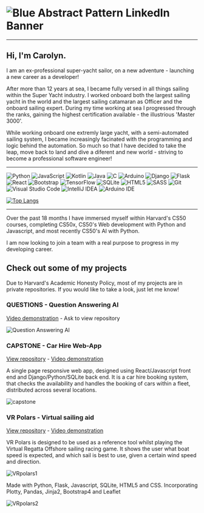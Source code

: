 # ![Blue Abstract Pattern LinkedIn Banner](https://user-images.githubusercontent.com/78767736/186540782-7df059f3-24f3-4ce4-b130-09fd253296f9.png)

---

## **Hi, I'm Carolyn.**

I am an ex-professional super-yacht sailor, on a new adventure - launching a new career as a developer! 

After more than 12 years at sea, I became fully versed in all things sailing within the Super Yacht industry. I worked onboard both the largest sailing yacht in the world and the largest sailing catamaran as Officer and the onboard sailing expert. During my time working at sea I progressed through the ranks, gaining the highest certification available - the illustrious 'Master 3000'.

While working onboard one extremly large yacht, with a semi-automated sailing system, I became increasingly facinated with the programming and logic behind the automation. So much so that I have decided to take the leap, move back to land and dive a diferent and new world - striving to become a professional software engineer!

---

![Python](https://img.shields.io/badge/python-3670A0?style=for-the-badge&logo=python&logoColor=ffdd54)
![JavaScript](https://img.shields.io/badge/javascript-%23323330.svg?style=for-the-badge&logo=javascript&logoColor=%23F7DF1E)
![Kotlin](https://img.shields.io/badge/kotlin-%237F52FF.svg?style=for-the-badge&logo=kotlin&logoColor=white)
![Java](https://img.shields.io/badge/java-%23ED8B00.svg?style=for-the-badge&logo=java&logoColor=white)
![C](https://img.shields.io/badge/c-%2300599C.svg?style=for-the-badge&logo=c&logoColor=white)
![Arduino](https://img.shields.io/badge/Arduino-%2300979D.svg?style=for-the-badge&logo=Arduino&logoColor=white)
![Django](https://img.shields.io/badge/django-%23092E20.svg?style=for-the-badge&logo=django&logoColor=white)
![Flask](https://img.shields.io/badge/flask-%23000.svg?style=for-the-badge&logo=flask&logoColor=white)
![React](https://img.shields.io/badge/react-%2320232a.svg?style=for-the-badge&logo=react&logoColor=%2361DAFB)
![Bootstrap](https://img.shields.io/badge/bootstrap-%23563D7C.svg?style=for-the-badge&logo=bootstrap&logoColor=white)
![TensorFlow](https://img.shields.io/badge/TensorFlow-%23FF6F00.svg?style=for-the-badge&logo=TensorFlow&logoColor=white)
![SQLite](https://img.shields.io/badge/sqlite-%2307405e.svg?style=for-the-badge&logo=sqlite&logoColor=white)
![HTML5](https://img.shields.io/badge/html5-%23E34F26.svg?style=for-the-badge&logo=html5&logoColor=white)
![SASS](https://img.shields.io/badge/SASS-hotpink.svg?style=for-the-badge&logo=SASS&logoColor=white)
![Git](https://img.shields.io/badge/git-%23F05033.svg?style=for-the-badge&logo=git&logoColor=white)
![Visual Studio Code](https://img.shields.io/badge/Visual%20Studio%20Code-0078d7.svg?style=for-the-badge&logo=visual-studio-code&logoColor=white)
![IntelliJ IDEA](https://img.shields.io/badge/IntelliJ%20IDEA-000000.svg?style=for-the-badge&logo=intellij-idea&logoColor=white)
![Arduino IDE](https://img.shields.io/badge/Arduino%20IDE-%2300979D.svg?style=for-the-badge&logo=Arduino&logoColor=white)


[![Top Langs](https://github-readme-stats.vercel.app/api/top-langs/?username=SailorGirl1234&layout=compact&langs_count=4)](https://github.com/sailorgirl1234/github-readme-stats)

---

Over the past 18 months I have immersed myself within Harvard's CS50 courses, completing CS50x, CS50's Web development with Python and Javascript, and most recently CS50's AI with Python.

I am now looking to join a team with a real purpose to progress in my developing career.

## Check out some of my projects

Due to Harvard's Academic Honesty Policy, most of my projects are in private repositories. If you would like to take a look, just let me know!
### QUESTIONS - Question Answering AI

[Video demonstration](<https://youtu.be/Td1l3vyXYuI>) - Ask to view repository

![Question Answering AI](https://user-images.githubusercontent.com/78767736/186535580-f04f3d5b-3f86-4286-88aa-7e9e6521c37c.gif)


### CAPSTONE - Car Hire Web-App

 [View repository](<https://github.com/SailorGirl1234/CAPSTONE-CarHire>) - [Video demonstration](<https://youtu.be/UupEu_e38s0>)

A single page responsive web app, designed using React/Javascript front end and Django/Python/SQLite back end. 
It is a car hire booking system, that checks the availability and handles the booking of cars within a fleet, distributed across several locations.

![capstone](https://user-images.githubusercontent.com/78767736/141709859-662ef52b-344e-4de1-85af-5c9d7c2fd9a4.gif)

### VR Polars - Virtual sailing aid

[View repository](https://github.com/SailorGirl1234/VR-Polars) - [Video demonstration](https://youtu.be/13EdunA8D1U)

VR Polars is designed to be used as a reference tool whilst playing the Virtual Regatta Offshore sailing racing game. It shows the user what boat speed is expected, and which sail is best to use, given a certain wind speed and direction.

![VRpolars1](https://user-images.githubusercontent.com/78767736/141711640-1d9e8c01-f77c-43ee-8c72-f0c0ee53f8af.gif)

Made with Python, Flask, Javascript, SQLite, HTML5 and CSS. Incorporating Plotty, Pandas, Jinja2, Bootstrap4 and Leaflet

![VRpolars2](https://user-images.githubusercontent.com/78767736/141712037-d723309b-f9db-4802-8df7-2325c4baf6f8.gif)
